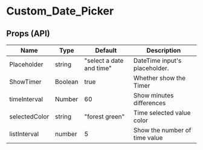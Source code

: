 # Custom_Date_Picker
## Props (API)
| Name | Type | Default | Description |
| --- | --- | ---| --- |
| Placeholder | string | "select a date and time" | DateTime input's placeholder.|
| ShowTimer | Boolean | true |Whether show the Timer |
| timeInterval | Number | 60 | Show minutes differences |
| selectedColor | string | "forest green" | Time selected value color |
| listInterval | number | 5 | Show the number of time value|
